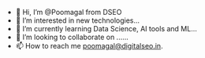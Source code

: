 - 👋 Hi, I’m @Poomagal from DSEO
- 👀 I’m interested in new technologies...
- 🌱 I’m currently learning Data Science, AI tools and ML...
- 💞️ I’m looking to collaborate on ......
- 📫 How to reach me poomagal@digitalseo.in.

<!---
PoomagalDSEO/PoomagalDSEO is a ✨ special ✨ repository because its `README.md` (this file) appears on your GitHub profile.
You can click the Preview link to take a look at your changes.
--->
